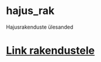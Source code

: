 # hajus_rak
Hajusrakenduste ülesanded

# [Link rakendustele](https://ta18aru.itmajakas.ee/hajusrak/)
